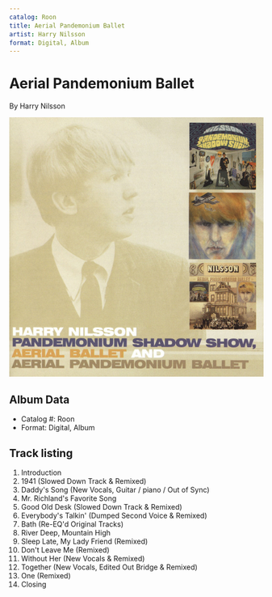 ```yaml
---
catalog: Roon
title: Aerial Pandemonium Ballet
artist: Harry Nilsson
format: Digital, Album
---
```


# Aerial Pandemonium Ballet

By Harry Nilsson

![](../../assets/albumcovers/Harry_Nilsson-Aerial_Pandemonium_Ballet.png)

## Album Data

- Catalog #: Roon
- Format: Digital, Album


## Track listing


1. Introduction
2. 1941 (Slowed Down Track & Remixed)
3. Daddy's Song (New Vocals, Guitar / piano / Out of Sync)
4. Mr. Richland's Favorite Song
5. Good Old Desk (Slowed Down Track & Remixed)
6. Everybody's Talkin' (Dumped Second Voice & Remixed)
7. Bath (Re-EQ'd Original Tracks)
8. River Deep, Mountain High
9. Sleep Late, My Lady Friend (Remixed)
10. Don't Leave Me (Remixed)
11. Without Her (New Vocals & Remixed)
12. Together (New Vocals, Edited Out Bridge & Remixed)
13. One (Remixed)
14. Closing

